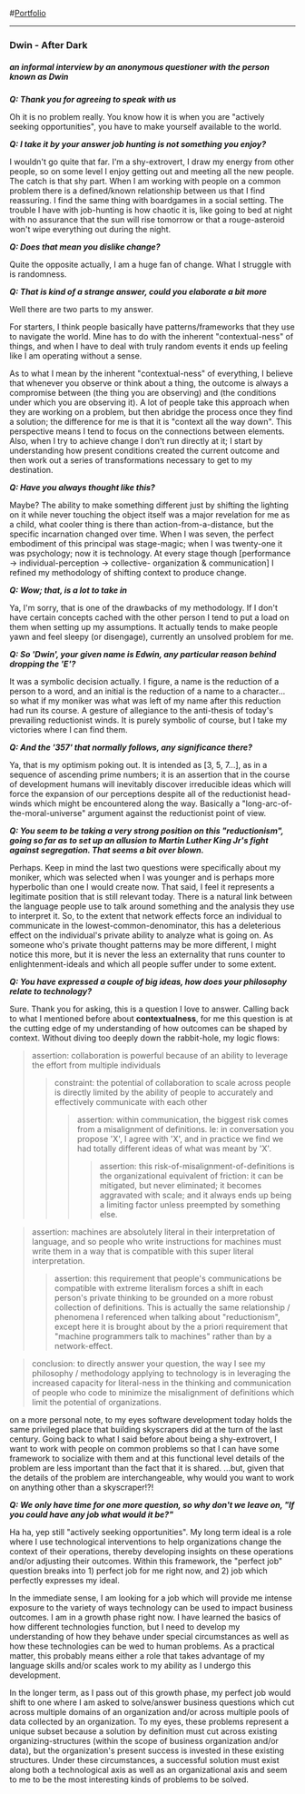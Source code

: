 #[Portfolio](http://dwin357.github.io/)

---

### Dwin - After Dark
##### an informal interview by an anonymous questioner with the person known as Dwin 

**_Q: Thank you for agreeing to speak with us_**

Oh it is no problem really.  You know how it is when you are "actively seeking opportunities", you have to make yourself available to the world.


**_Q: I take it by your answer job hunting is not something you enjoy?_**

I wouldn't go quite that far.  I'm a shy-extrovert, I draw my energy from other people, so on some level I enjoy getting out and meeting all the new people.  The catch is that shy part.  When I am working with people on a common problem there is a defined/known relationship between us that I find reassuring.  I find the same thing with boardgames in a social setting.  The trouble I have with job-hunting is how chaotic it is, like going to bed at night with no assurance that the sun will rise tomorrow or that a rouge-asteroid won't wipe everything out during the night.


**_Q: Does that mean you dislike change?_**

Quite the opposite actually, I am a huge fan of change.  What I struggle with is randomness.  


**_Q: That is kind of a strange answer, could you elaborate a bit more_**

Well there are two parts to my answer.

For starters, I think people basically have patterns/frameworks that they use to navigate the world.  Mine has to do with the inherent "contextual-ness" of things, and when I have to deal with truly random events it ends up feeling like I am operating without a sense.

As to what I mean by the inherent "contextual-ness" of everything, I believe that whenever you observe or think about a thing, the outcome is always a compromise between (the thing you are observing) and (the conditions under which you are observing it).  A lot of people take this approach when they are working on a problem, but then abridge the process once they find a solution; the difference for me is that it is "context all the way down".  This perspective means I tend to focus on the connections between elements.  Also, when I try to achieve change I don't run directly at it; I start by understanding how present conditions created the current outcome and then work out a series of transformations necessary to get to my destination.



**_Q: Have you always thought like this?_**

Maybe?  The ability to make something different just by shifting the lighting on it while never touching the object itself was a major revelation for me as a child, what cooler thing is there than action-from-a-distance, but the specific incarnation changed over time.  When I was seven, the perfect embodiment of this principal was stage-magic; when I was twenty-one it was psychology; now it is technology.  At every stage though [performance -> individual-perception -> collective- organization & communication] I refined my methodology of shifting context to produce change.


**_Q: Wow; that, is a lot to take in_**

Ya, I'm sorry, that is one of the drawbacks of my methodology.  If I don't have certain concepts cached with the other person I tend to put a load on them when setting up my assumptions.  It actually tends to make people yawn and feel sleepy (or disengage), currently an unsolved problem for me.


**_Q: So 'Dwin', your given name is Edwin, any particular reason behind dropping the 'E'?_**

It was a symbolic decision actually.  I figure, a name is the reduction of a person to a word, and an initial is the reduction of a name to a character... so what if my moniker  was what was left of my name after this reduction had run its course.  A gesture of allegiance to the anti-thesis of today's prevailing reductionist winds.  It is purely symbolic of course, but I take my victories where I can find them.


**_Q: And the '357' that normally follows, any significance there?_**

Ya, that is my optimism poking out.  It is intended as [3, 5, 7...], as in a sequence of ascending prime numbers; it is an assertion that in the course of development humans will inevitably discover irreducible ideas which will force the expansion of our perceptions despite all of the reductionist head-winds which might be encountered along the way.  Basically a "long-arc-of-the-moral-universe" argument against the reductionist point of view.


**_Q: You seem to be taking a very strong position on this "reductionism", going so far as to set up an allusion to Martin Luther King Jr's fight against segregation.  That seems a bit over blown._**

Perhaps.  Keep in mind the last two questions were specifically about my moniker, which was selected when I was younger and is perhaps more hyperbolic than one I would create now.  That said, I feel it represents a legitimate position that is still relevant today.  There is a natural link between the language people use to talk around something and the analysis they use to interpret it.  So, to the extent that network effects force an individual to communicate in the lowest-common-denominator, this has a deleterious effect on the individual's private ability to analyze what is going on.  As someone who's private thought patterns may be more different, I might notice this more, but it is never the less an externality that runs counter to enlightenment-ideals and which all people suffer under to some extent.


**_Q: You have expressed a couple of big ideas, how does your philosophy relate to technology?_**

Sure.  Thank you for asking, this is a question I love to answer.  Calling back to what I mentioned before about **contextualness**, for me this question is at the cutting edge of my understanding of how outcomes can be shaped by context.  Without diving too deeply down the rabbit-hole, my logic flows: 

>assertion: collaboration is powerful because of an ability to leverage the effort from multiple individuals 
>>constraint: the potential of collaboration to scale across people is directly limited by the ability of people to accurately and effectively communicate with each other
>>>assertion: within communication, the biggest risk comes from a misalignment of definitions. Ie: in conversation you propose 'X', I agree with 'X', and in practice we find we had totally different ideas of what was meant by 'X'.
>>>>assertion: this risk-of-misalignment-of-definitions is the organizational equivalent of friction: it can be mitigated, but never eliminated; it becomes aggravated with scale; and it always ends up being a limiting factor unless preempted by something else.

>assertion: machines are absolutely literal in their interpretation of language, and so people who write instructions for machines must write them in a way that is compatible with this super literal interpretation.
>>assertion: this requirement that people's communications be compatible with extreme literalism forces a shift in each person's private thinking to be grounded on a more robust collection of definitions.  This is actually the same relationship / phenomena I referenced when talking about "reductionism", except here it is brought about by the a priori requirement that "machine programmers talk to machines" rather than by a network-effect.

>conclusion: to directly answer your question, the way I see my philosophy / methodology applying to technology is in leveraging the increased capacity for literal-ness in the thinking and communication of people who code to minimize the misalignment of definitions which limit the potential of organizations.

on a more personal note, to my eyes software development today holds the same privileged place that building skyscrapers did at the turn of the last century.   Going back to what I said before about being a shy-extrovert, I want to work with people on common problems so that I can have some framework to socialize with them and at this functional level details of the problem are less important than the fact that it is shared.  ...but, given that the details of the problem are interchangeable, why would you want to work on anything other than a skyscraper!?!



**_Q: We only have time for one more question, so why don't we leave on, "If you could have any job what would it be?"_**

Ha ha, yep still "actively seeking opportunities".  My long term ideal is a role where I use technological interventions to help organizations change the context of their operations, thereby developing insights on these operations and/or adjusting their outcomes.  Within this framework, the "perfect job" question breaks into 1) perfect job for me right now, and 2) job which perfectly expresses my ideal.

In the immediate sense, I am looking for a job which will provide me intense exposure to the variety of ways technology can be used to impact business outcomes.  I am in a growth phase right now.  I have learned the basics of how different technologies function, but I need to develop my understanding of how they behave under special circumstances as well as how these technologies can be wed to human problems.  As a practical matter, this probably means either a role that takes advantage of my language skills and/or scales work to my ability as I undergo this development.

In the longer term, as I pass out of this growth phase, my perfect job would shift to one where I am asked to solve/answer business questions which cut across multiple domains of an organization and/or across multiple pools of data collected by an organization.  To my eyes, these problems represent a unique subset because a solution by definition must cut across existing organizing-structures (within the scope of business organization and/or data), but the organization's present success is invested in these existing structures.  Under these circumstances, a successful solution must exist along both a technological axis as well as an organizational axis and seem to me to be the most interesting kinds of problems to be solved.